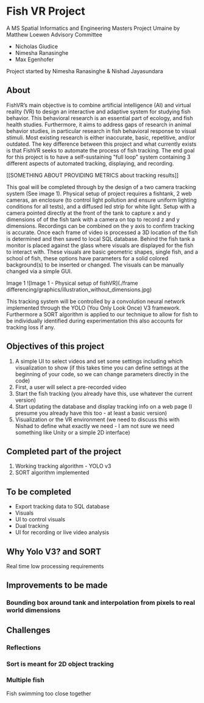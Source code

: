 # Fish VR Project

A MS Spatial Informatics and Engineering Masters Project Umaine by Matthew Loewen
Advisory Committee

- Nicholas Giudice
- Nimesha Ranasinghe
- Max Egenhofer

Project started by Nimesha Ranasinghe & Nishad Jayasundara

## About

FishVR’s main objective is to combine artificial intelligence (AI) and virtual reality (VR) to design an interactive and adaptive system for studying fish behavior. This behavioral research is an essential part of ecology, and fish health studies. Furthermore, it aims to address gaps of research in animal behavior studies, in particular research in fish behavioral response to visual stimuli. Most existing research is either inaccurate, basic, repetitive, and/or outdated. The key difference between this project and what currently exists is that FishVR seeks to automate the process of fish tracking. The end goal for this project is to have a self-sustaining "full loop" system containing 3 different aspects of automated tracking, displaying, and recording.

[[SOMETHING ABOUT PROVIDING METRICS about tracking results]]

This goal will be completed through by the design of a two camera tracking system (See image 1). Physical setup of project requires a fishtank, 2 web cameras, an enclosure (to control light pollution and ensure uniform lighting conditions for all tests), and a diffused led strip for white light. Setup with a camera pointed directly at the front of the tank to capture x and y dimensions of of the fish tank with a camera on top to record z and y dimensions. Recordings can be combined on the y axis to confirm tracking is accurate. Once each frame of video is processed a 3D location of the fish is determined and then saved to local SQL database. Behind the fish tank a monitor is placed against the glass where visuals are displayed for the fish to interact with. These visuals are basic geometric shapes, single fish, and a school of fish, these options have parameters for a solid colored background(s) to be inserted or changed. The visuals can be manually changed via a simple GUI.

Image 1
![Image 1 - Physical setup of fishVR](./frame differencing/graphics/illustration_without_dimensions.jpg)

This tracking system will be controlled by a convolution neural network implemented through the YOLO (You Only Look Once) V3 framework. Furthermore a SORT algorithm is applied to our technique to allow for fish to be individually identified during experimentation this also accounts for tracking loss if any.

## Objectives of this project

1. A simple UI to select videos and set some settings including which visualization to show (if this takes time you can define settings at the beginning of your code, so we can change parameters directly in the code)
2. First, a user will select a pre-recorded video
3. Start the fish tracking (you already have this, use whatever the current version)
4. Start updating the database and display tracking info on a web page (I presume you already have this too - at least a basic version)
5. Visualization or the VR environment (we need to discuss this with Nishad to define what exactly we need - I am not sure we need something like Unity or a simple 2D interface)

## Completed part of the project

1. Working tracking algorithm - YOLO v3
2. SORT algorithm implemented

## To be completed

- Export tracking data to SQL database
- Visuals
- UI to control visuals
- Dual tracking
- UI for recording or live video analysis

## Why Yolo V3? and SORT

Real time low processing requirements

## Improvements to be made

### Bounding box around tank and interpolation from pixels to real world dimensions

## Challenges

### Reflections

### Sort is meant for 2D object tracking

### Multiple fish

Fish swimming too close together
